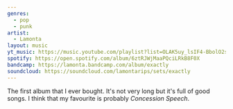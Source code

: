 ```yaml
---
genres:
  - pop
  - punk
artist:
  - Lamonta
layout: music
yt_music: https://music.youtube.com/playlist?list=OLAK5uy_lsIF4-BbolO2stT7zsH4P9YjEdvXES5xQ
spotify: https://open.spotify.com/album/6ztRJWjMaaPQciLRkB8F0X
bandcamp: https://lamonta.bandcamp.com/album/exactly
soundcloud: https://soundcloud.com/lamontarips/sets/exactly
---
```

The first album that I ever bought. It's not very long but it's full of good songs. I think that my favourite is probably <i>Concession Speech</i>.
